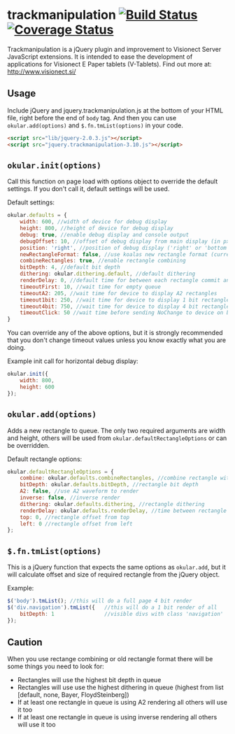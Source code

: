 trackmanipulation [![Build Status](https://travis-ci.org/visionect/koalalib.png?branch=master)](https://travis-ci.org/visionect/koalalib) [![Coverage Status](https://coveralls.io/repos/visionect/koalalib/badge.png)](https://coveralls.io/r/visionect/koalalib)
=========================================================================================================================================

Trackmanipulation is a jQuery plugin and improvement to Visionect Server JavaScript extensions. It is intended to ease the development of applications for Visionect E Paper tablets (V-Tablets). Find out more at: http://www.visionect.si/

Usage
-----
Include jQuery and jquery.trackmanipulation.js at the bottom of your HTML file, right before the end of `body` tag. And then you can use `okular.add(options)` and `$.fn.tmList(options)` in your code.

```html
<script src="lib/jquery-2.0.3.js"></script>
<script src="jquery.trackmanipulation-3.10.js"></script>
```


`okular.init(options)`
----------------------
Call this function on page load with options object to override the default settings. If you don't call it, default settings will be used.

Default settings: 

```javascript
okular.defaults = {
    width: 600, //width of device for debug display
    height: 800, //height of device for debug display
    debug: true, //enable debug display and console output
    debugOffset: 10, //offset of debug display from main display (in px)
    position: 'right', //position of debug display ('right' or 'bottom')
    newRectangleFormat: false, //use koalas new rectangle format (currently not supported by device firmware)
    combineRectangles: true, //enable rectangle combining
    bitDepth: 4, //default bit depth
    dithering: okular.dithering.default, //default dithering
    renderDelay: 0, //default time for between each rectangle commit and actual rendering to device
    timeoutFirst: 10, //wait time for empty queue
    timeoutA2: 205, //wait time for device to display A2 rectangles
    timeout1bit: 250, //wait time for device to display 1 bit rectangles
    timeout4bit: 750, //wait time for device to display 4 bit rectangles
    timeoutClick: 50 //wait time before sending NoChange to device on body click if there are no rectangles in queue
}
```

You can override any of the above options, but it is strongly recommended that you don't change timeout values unless you know exactly what you are doing.

Example init call for horizontal debug display:

```javascript
okular.init({
    width: 800,
    height: 600
});
```

`okular.add(options)`
---------------------
Adds a new rectangle to queue. The only two required arguments are width and height, others will be used from `okular.defaultRectangleOptions` or can be overridden.

Default rectangle options:

```javascript
okular.defaultRectangleOptions = {
    combine: okular.defaults.combineRectangles, //combine rectangle with others
    bitDepth: okular.defaults.bitDepth, //rectangle bit depth
    A2: false, //use A2 waveform to render
    inverse: false, //inverse render
    dithering: okular.defaults.dithering, //rectangle dithering
    renderDelay: okular.defaults.renderDelay, //time between rectangle commit and actual rendering to device
    top: 0, //rectangle offset from top
    left: 0 //rectangle offset from left
};
```

`$.fn.tmList(options)`
----------------------
This is a jQuery function that expects the same options as `okular.add`, but it will calculate offset and size of required rectangle from the jQuery object.

Example:

```javascript
$('body').tmList(); //this will do a full page 4 bit render
$('div.navigation').tmList({   //this will do a 1 bit render of all 
    bitDepth: 1                //visible divs with class 'navigation'
});
```

Caution
-------

When you use rectange combining or old rectangle format there will be some things you need to look for:
* Rectangles will use the highest bit depth in queue
* Rectangles will use use the highest dithering in queue (highest from list [default, none, Bayer, FloydSteinberg])
* If at least one rectangle in queue is using A2 rendering all others will use it too
* If at least one rectangle in queue is using inverse rendering all others will use it too
